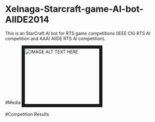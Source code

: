 # Xelnaga-Starcraft-game-AI-bot-AIIDE2014
This is an StarCraft AI bot for RTS game competitions (IEEE CIG RTS AI competition and AAAI AIIDE RTS AI competition).


#Media
<a href="http://www.youtube.com/watch?feature=player_embedded&v=YOUTUBE_VIDEO_ID_HERE
" target="_blank"><img src="http://img.youtube.com/vi/YOUTUBE_VIDEO_ID_HERE/0.jpg" 
alt="IMAGE ALT TEXT HERE" width="240" height="180" border="10" /></a>

#Competition Results
